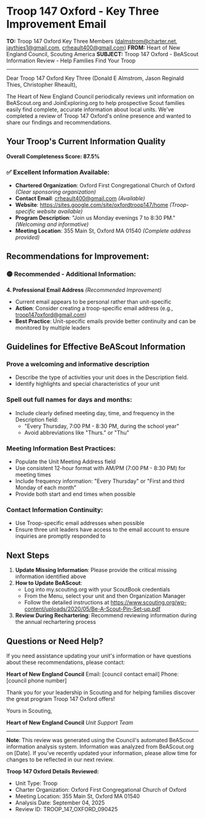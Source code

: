 # Troop 147 Oxford - Key Three Improvement Email

**TO:** Troop 147 Oxford Key Three Members (dalmstrom@charter.net, jaythies1@gmail.com, crheault400@gmail.com)
**FROM:** Heart of New England Council, Scouting America
**SUBJECT:** Troop 147 Oxford - BeAScout Information Review - Help Families Find Your Troop

---

Dear Troop 147 Oxford Key Three (Donald E Almstrom, Jason Reginald Thies, Christopher  Rheault),

The Heart of New England Council periodically reviews unit information on BeAScout.org and JoinExploring.org to help prospective Scout families easily find complete, accurate information about local units. We've completed a review of Troop 147 Oxford's online presence and wanted to share our findings and recommendations.

## Your Troop's Current Information Quality

**Overall Completeness Score: 87.5%**

### ✅ **Excellent Information Available:**
- **Chartered Organization**: Oxford First Congregational Church of Oxford *(Clear sponsoring organization)*
- **Contact Email**: crheault400@gmail.com *(Available)*
- **Website**: https://sites.google.com/site/oxfordtroop147/home *(Troop-specific website available)*
- **Program Description**: "Join us Monday evenings 7 to 8:30 PM." *(Welcoming and informative)*
- **Meeting Location**: 355 Main St, Oxford MA 01540 *(Complete address provided)*

## Recommendations for Improvement:

### 🟡 **Recommended - Additional Information:**

**4. Professional Email Address** *(Recommended Improvement)*
- Current email appears to be personal rather than unit-specific
- **Action**: Consider creating a troop-specific email address (e.g., troop147oxford@gmail.com)
- **Best Practice**: Unit-specific emails provide better continuity and can be monitored by multiple leaders

## Guidelines for Effective BeAScout Information

### **Prove a welcoming and informative description**
- Describe the type of activities your unit does in the Description field.
- Identify highlights and special characteristics of your unit

### **Spell out full names for days and months:**
- Include clearly defined meeting day, time, and frequency in the Description field:
  - "Every Thursday, 7:00 PM - 8:30 PM, during the school year"
  - Avoid abbreviations like "Thurs." or "Thu"

### **Meeting Information Best Practices:**
- Populate the Unit Meeting Address field
- Use consistent 12-hour format with AM/PM (7:00 PM - 8:30 PM) for meeting times
- Include frequency information: "Every Thursday" or "First and third Monday of each month"
- Provide both start and end times when possible

### **Contact Information Continuity:**
- Use Troop-specific email addresses when possible
- Ensure three unit leaders have access to the email account to ensure inquiries are promptly responded to

## Next Steps

1. **Update Missing Information**: Please provide the critical missing information identified above
2. **How to Update BeAScout**: 
   - Log into my.scouting.org with your ScoutBook credentials
   - From the Menu, select your unit and then Organization Manager
   - Follow the detailed instructions at
     https://www.scouting.org/wp-content/uploads/2020/05/Be-A-Scout-Pin-Set-up.pdf
3. **Review During Rechartering**: Recommend reviewing information during the annual rechartering process

## Questions or Need Help?

If you need assistance updating your unit's information or have questions about these recommendations, please contact:

**Heart of New England Council**
Email: [council contact email]
Phone: [council phone number]

Thank you for your leadership in Scouting and for helping families discover the great program Troop 147 Oxford offers!

Yours in Scouting,

**Heart of New England Council**
*Unit Support Team*

---

**Note**: This review was generated using the Council's automated BeAScout information analysis system. Information was analyzed from BeAScout.org on [Date]. If you've recently updated your information, please allow time for changes to be reflected in our next review.

**Troop 147 Oxford Details Reviewed:**
- Unit Type: Troop
- Charter Organization: Oxford First Congregational Church of Oxford
- Meeting Location: 355 Main St, Oxford MA 01540
- Analysis Date: September 04, 2025
- Review ID: TROOP_147_OXFORD_090425